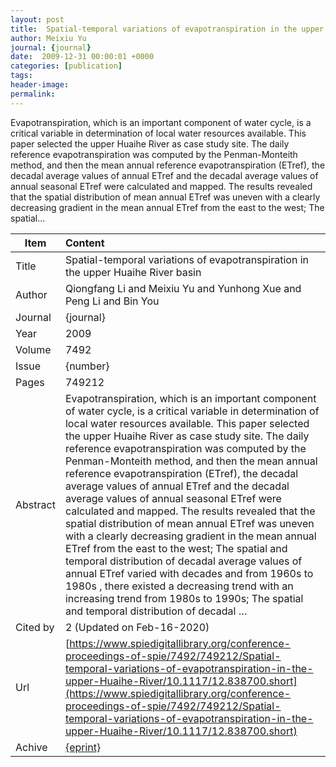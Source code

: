 ```yaml
---
layout: post
title:  Spatial-temporal variations of evapotranspiration in the upper Huaihe River basin
author: Meixiu Yu
journal: {journal}
date:  2009-12-31 00:00:01 +0000
categories: [publication]
tags: 
header-image: 
permalink: 
---
```

Evapotranspiration, which is an important component of water cycle, is a critical variable in determination of local water resources available. This paper selected the upper Huaihe River as case study site. The daily reference evapotranspiration was computed by the Penman-Monteith method, and then the mean annual reference evapotranspiration (ETref), the decadal average values of annual ETref and the decadal average values of annual seasonal ETref were calculated and mapped. The results revealed that the spatial distribution of mean annual ETref was uneven with a clearly decreasing gradient in the mean annual ETref from the east to the west; The spatial...
<!--the above is the excerpt-->
<!--more-->
<!--the following is the text-->


| Item           | Content     |
| ---------------|:------------|
| Title          | Spatial-temporal variations of evapotranspiration in the upper Huaihe River basin     |
| Author         | Qiongfang Li and Meixiu Yu and Yunhong Xue and Peng Li and Bin You    |
| Journal        | {journal}   |
| Year           | 2009      |
| Volume         | 7492	   |
| Issue          | {number}	   |
| Pages          | 749212	   |
| Abstract       | Evapotranspiration, which is an important component of water cycle, is a critical variable in determination of local water resources available. This paper selected the upper Huaihe River as case study site. The daily reference evapotranspiration was computed by the Penman-Monteith method, and then the mean annual reference evapotranspiration (ETref), the decadal average values of annual ETref and the decadal average values of annual seasonal ETref were calculated and mapped. The results revealed that the spatial distribution of mean annual ETref was uneven with a clearly decreasing gradient in the mean annual ETref from the east to the west; The spatial and temporal distribution of decadal average values of annual ETref varied with decades and from 1960s to 1980s , there existed a decreasing trend with an increasing trend from 1980s to 1990s; The spatial and temporal distribution of decadal …	 |
| Cited by			 | 2 (Updated on Feb-16-2020)   |
| Url  					 | [https://www.spiedigitallibrary.org/conference-proceedings-of-spie/7492/749212/Spatial-temporal-variations-of-evapotranspiration-in-the-upper-Huaihe-River/10.1117/12.838700.short](https://www.spiedigitallibrary.org/conference-proceedings-of-spie/7492/749212/Spatial-temporal-variations-of-evapotranspiration-in-the-upper-Huaihe-River/10.1117/12.838700.short)		   |
| Achive 	       | [{eprint}]({eprint})		 |

